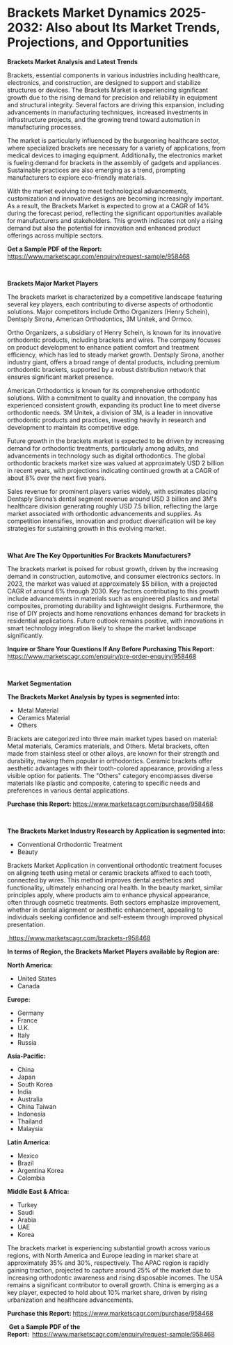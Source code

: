 <p><h1>Brackets Market Dynamics 2025-2032: Also about Its Market Trends, Projections, and Opportunities</h1></p><p><strong>Brackets Market Analysis and Latest Trends</strong></p>
<p><p>Brackets, essential components in various industries including healthcare, electronics, and construction, are designed to support and stabilize structures or devices. The Brackets Market is experiencing significant growth due to the rising demand for precision and reliability in equipment and structural integrity. Several factors are driving this expansion, including advancements in manufacturing techniques, increased investments in infrastructure projects, and the growing trend toward automation in manufacturing processes.</p><p>The market is particularly influenced by the burgeoning healthcare sector, where specialized brackets are necessary for a variety of applications, from medical devices to imaging equipment. Additionally, the electronics market is fueling demand for brackets in the assembly of gadgets and appliances. Sustainable practices are also emerging as a trend, prompting manufacturers to explore eco-friendly materials.</p><p>With the market evolving to meet technological advancements, customization and innovative designs are becoming increasingly important. As a result, the Brackets Market is expected to grow at a CAGR of 14% during the forecast period, reflecting the significant opportunities available for manufacturers and stakeholders. This growth indicates not only a rising demand but also the potential for innovation and enhanced product offerings across multiple sectors.</p></p>
<p><strong>Get a Sample PDF of the Report:&nbsp;</strong> <a href="https://www.marketscagr.com/enquiry/request-sample/958468?utm_campaign=1905&utm_medium=2&utm_source=Github&utm_content=ia&utm_term=13042025&utm_id=brackets">https://www.marketscagr.com/enquiry/request-sample/958468</a></p>
<p>&nbsp;</p>
<p><strong>Brackets Major Market Players</strong></p>
<p><p>The brackets market is characterized by a competitive landscape featuring several key players, each contributing to diverse aspects of orthodontic solutions. Major competitors include Ortho Organizers (Henry Schein), Dentsply Sirona, American Orthodontics, 3M Unitek, and Ormco.</p><p>Ortho Organizers, a subsidiary of Henry Schein, is known for its innovative orthodontic products, including brackets and wires. The company focuses on product development to enhance patient comfort and treatment efficiency, which has led to steady market growth. Dentsply Sirona, another industry giant, offers a broad range of dental products, including premium orthodontic brackets, supported by a robust distribution network that ensures significant market presence.</p><p>American Orthodontics is known for its comprehensive orthodontic solutions. With a commitment to quality and innovation, the company has experienced consistent growth, expanding its product line to meet diverse orthodontic needs. 3M Unitek, a division of 3M, is a leader in innovative orthodontic products and practices, investing heavily in research and development to maintain its competitive edge.</p><p>Future growth in the brackets market is expected to be driven by increasing demand for orthodontic treatments, particularly among adults, and advancements in technology such as digital orthodontics. The global orthodontic brackets market size was valued at approximately USD 2 billion in recent years, with projections indicating continued growth at a CAGR of about 8% over the next five years.</p><p>Sales revenue for prominent players varies widely, with estimates placing Dentsply Sirona’s dental segment revenue around USD 3 billion and 3M's healthcare division generating roughly USD 7.5 billion, reflecting the large market associated with orthodontic advancements and supplies. As competition intensifies, innovation and product diversification will be key strategies for sustaining growth in this evolving market.</p></p>
<p>&nbsp;</p>
<p><strong>What Are The Key Opportunities For Brackets Manufacturers?</strong></p>
<p><p>The brackets market is poised for robust growth, driven by the increasing demand in construction, automotive, and consumer electronics sectors. In 2023, the market was valued at approximately $5 billion, with a projected CAGR of around 6% through 2030. Key factors contributing to this growth include advancements in materials such as engineered plastics and metal composites, promoting durability and lightweight designs. Furthermore, the rise of DIY projects and home renovations enhances demand for brackets in residential applications. Future outlook remains positive, with innovations in smart technology integration likely to shape the market landscape significantly.</p></p>
<p><strong>Inquire or Share Your Questions If Any Before Purchasing This Report:</strong> <a href="https://www.marketscagr.com/enquiry/pre-order-enquiry/958468?utm_campaign=1905&utm_medium=2&utm_source=Github&utm_content=ia&utm_term=13042025&utm_id=brackets">https://www.marketscagr.com/enquiry/pre-order-enquiry/958468</a></p>
<p>&nbsp;</p>
<p><strong>Market Segmentation</strong></p>
<p><strong>The Brackets Market Analysis by types is segmented into:</strong></p>
<p><ul><li>Metal Material</li><li>Ceramics Material</li><li>Others</li></ul></p>
<p><p>Brackets are categorized into three main market types based on material: Metal materials, Ceramics materials, and Others. Metal brackets, often made from stainless steel or other alloys, are known for their strength and durability, making them popular in orthodontics. Ceramic brackets offer aesthetic advantages with their tooth-colored appearance, providing a less visible option for patients. The "Others" category encompasses diverse materials like plastic and composite, catering to specific needs and preferences in various dental applications.</p></p>
<p><strong>Purchase this Report:&nbsp;</strong><a href="https://www.marketscagr.com/purchase/958468?utm_campaign=1905&utm_medium=2&utm_source=Github&utm_content=ia&utm_term=13042025&utm_id=brackets">https://www.marketscagr.com/purchase/958468</a></p>
<p>&nbsp;</p>
<p><strong>The Brackets Market Industry Research by Application is segmented into:</strong></p>
<p><ul><li>Conventional Orthodontic Treatment</li><li>Beauty</li></ul></p>
<p><p>Brackets Market Application in conventional orthodontic treatment focuses on aligning teeth using metal or ceramic brackets affixed to each tooth, connected by wires. This method improves dental aesthetics and functionality, ultimately enhancing oral health. In the beauty market, similar principles apply, where products aim to enhance physical appearance, often through cosmetic treatments. Both sectors emphasize improvement, whether in dental alignment or aesthetic enhancement, appealing to individuals seeking confidence and self-esteem through improved physical presentation.</p></p>
<p><a href="https://www.marketscagr.com/brackets-r958468?utm_campaign=1905&utm_medium=2&utm_source=Github&utm_content=ia&utm_term=13042025&utm_id=brackets">&nbsp;https://www.marketscagr.com/brackets-r958468</a></p>
<p><strong>In terms of Region, the Brackets Market Players available by Region are:</strong></p>
<p>
    <p> <strong> North America: </strong>
        <ul>
            <li>United States</li>
            <li>Canada</li>
        </ul>
        </p> 
    <p> <strong> Europe: </strong>
        <ul>
            <li>Germany</li>
            <li>France</li>
            <li>U.K.</li>
            <li>Italy</li>
            <li>Russia</li>
        </ul>
        </p> 
    <p> <strong> Asia-Pacific: </strong>
        <ul>
            <li>China</li>
            <li>Japan</li>
            <li>South Korea</li>
            <li>India</li>
            <li>Australia</li>
            <li>China Taiwan</li>
            <li>Indonesia</li>
            <li>Thailand</li>
            <li>Malaysia</li>
        </ul>
        </p> 
    <p> <strong> Latin America: </strong>
        <ul>
            <li>Mexico</li>
            <li>Brazil</li>
            <li>Argentina Korea</li>
            <li>Colombia</li>
        </ul>
        </p> 
    <p> <strong> Middle East & Africa: </strong>
        <ul>
            <li>Turkey</li>
            <li>Saudi</li>
            <li>Arabia</li>
            <li>UAE</li>
            <li>Korea</li>
        </ul>
    </p>
    </p>
<p><p>The brackets market is experiencing substantial growth across various regions, with North America and Europe leading in market share at approximately 35% and 30%, respectively. The APAC region is rapidly gaining traction, projected to capture around 25% of the market due to increasing orthodontic awareness and rising disposable incomes. The USA remains a significant contributor to overall growth. China is emerging as a key player, expected to hold about 10% market share, driven by rising urbanization and healthcare advancements.</p></p>
<p><strong>Purchase this Report: </strong><a href="https://www.marketscagr.com/purchase/958468?utm_campaign=1905&utm_medium=2&utm_source=Github&utm_content=ia&utm_term=13042025&utm_id=brackets">https://www.marketscagr.com/purchase/958468</a></p>
<p>&nbsp;<strong>Get a Sample PDF of the Report:&nbsp;&nbsp;</strong><a href="https://www.marketscagr.com/enquiry/request-sample/958468?utm_campaign=1905&utm_medium=2&utm_source=Github&utm_content=ia&utm_term=13042025&utm_id=brackets">https://www.marketscagr.com/enquiry/request-sample/958468</a></p>
<p><strong></strong></p>
<p><p></p><p></p><p></p></p>